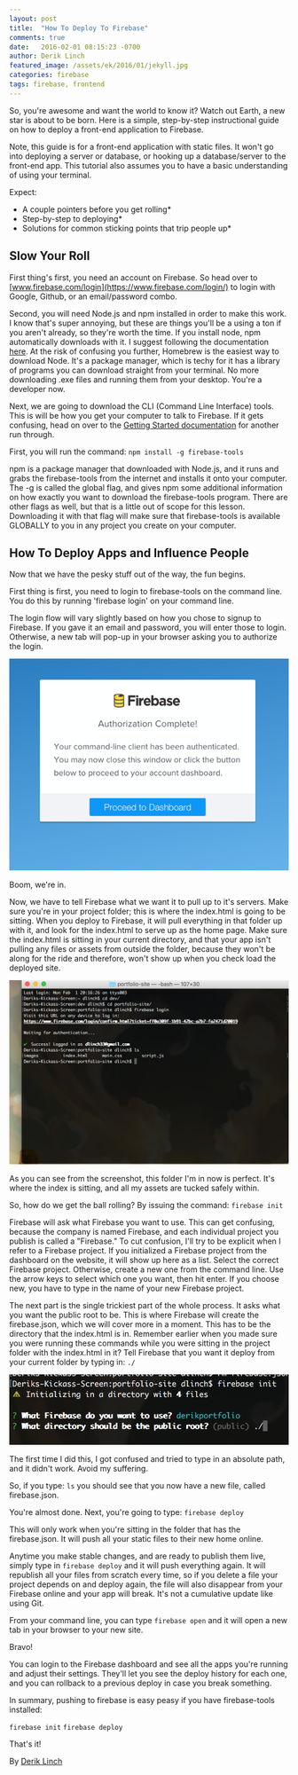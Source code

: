 ```yaml
---
layout: post
title:  "How To Deploy To Firebase"
comments: true
date:   2016-02-01 08:15:23 -0700
author: Derik Linch
featured_image: /assets/ek/2016/01/jekyll.jpg
categories: firebase
tags: firebase, frontend
---
```


So, you're awesome and want the world to know it? Watch out Earth, a new star is about to be born.
Here is a simple, step-by-step instructional guide on how to deploy a front-end application to Firebase.

Note, this guide is for a front-end application with static files. It won't go into deploying a server or database, or hooking up a database/server to the front-end app. This tutorial also assumes you to have a basic understanding of using your terminal.

Expect:
* A couple pointers before you get rolling*
* Step-by-step to deploying*
* Solutions for common sticking points that trip people up*

## Slow Your Roll
  First thing's first, you need an account on Firebase. So head over to [www.firebase.com/login](https://www.firebase.com/login/) to login with Google, Github, or an email/password combo.

  Second, you will need Node.js and npm installed in order to make this work. I know that's super annoying, but these are things you'll be a using a ton if you aren't already, so they're worth the time. If you install node, npm automatically downloads with it. I suggest following the documentation [here](https://nodejs.org/en/download/package-manager/#osx). At the risk of confusing you further, Homebrew is the easiest way to download Node. It's a package manager, which is techy for it has a library of programs you can download straight from your terminal. No more downloading .exe files and running them from your desktop. You're a developer now.

  Next, we are going to download the CLI (Command Line Interface) tools. This is will be how you get your computer to talk to Firebase. If it gets confusing, head on over to the [Getting Started documentation](https://www.firebase.com/docs/hosting/guide/deploying.html) for another run through.

  First, you will run the command:  `npm install -g firebase-tools`

  npm is a package manager that downloaded with Node.js, and it runs and grabs the firebase-tools from the internet and installs it onto your computer. The -g is called the global flag, and gives npm some additional information on how exactly you want to download the firebase-tools program. There are other flags as well, but that is a little out of scope for this lesson. Downloading it with that flag will make sure that firebase-tools is available GLOBALLY to you in any project you create on your computer.

## How To Deploy Apps and Influence People
  Now that we have the pesky stuff out of the way, the fun begins.

  First thing is first, you need to login to firebase-tools on the command line. You do this by running 'firebase login' on your command line.

  The login flow will vary slightly based on how you chose to signup to Firebase. If you gave it an email and password, you will enter those to login. Otherwise, a new tab will pop-up in your browser asking you to authorize the login.


  ![Firebase Authorization Complete](/assets/dl/2016/02/authorized.png)

  Boom, we're in.

  Now, we have to tell Firebase what we want it to pull up to it's servers. Make sure you're in your project folder; this is where the index.html is going to be sitting. When you deploy to Firebase, it will pull everything in that folder up with it, and look for the index.html to serve up as the home page. Make sure the index.html is sitting in your current directory, and that your app isn't pulling any files or assets from outside the folder, because they won't be along for the ride and therefore, won't show up when you check load the deployed site.

  ![Current Directory](/assets/dl/2016/02/files.png)

  As you can see from the screenshot, this folder I'm in now is perfect. It's where the index is sitting, and all my assets are tucked safely within.

  So, how do we get the ball rolling? By issuing the command:  `firebase init`

  Firebase will ask what Firebase you want to use. This can get confusing, because the company is named Firebase, and each individual project you publish is called a "Firebase." To cut confusion, I'll try to be explicit when I refer to a Firebase project. If you initialized a Firebase project from the dashboard on the website, it will show up here as a list. Select the correct Firebase project. Otherwise, create a new one from the command line. Use the arrow keys to select which one you want, then hit enter. If you choose new, you have to type in the name of your new Firebase project.

  The next part is the single trickiest part of the whole process. It asks what you want the public root to be. This is where Firebase will create the firebase.json, which we will cover more in a moment. This has to be the directory that the index.html is in. Remember earlier when you made sure you were running these commands while you were sitting in the project folder with the index.html in it? Tell Firebase that you want it deploy from your current folder by typing in:  `./`

  ![Public Folder Relative Path](/assets/dl/2016/02/root.png)

  The first time I did this, I got confused and tried to type in an absolute path, and it didn't work. Avoid my suffering.

  So, if you type:  `ls`   you should see that you now have a new file, called firebase.json.

  You're almost done. Next, you're going to type: `firebase deploy`

  This will only work when you're sitting in the folder that has the firebase.json. It will push all your static files to their new home online.

  Anytime you make stable changes, and are ready to publish them live, simply type in `firebase deploy` and it will push everything again. It will republish all your files from scratch every time, so if you delete a file your project depends on and deploy again, the file will also disappear from your Firebase online and your app will break. It's not a cumulative update like using Git.

  From your command line, you can type `firebase open` and it will open a new tab in your browser to your new site.

  Bravo!

  You can login to the Firebase dashboard and see all the apps you're running and adjust their settings. They'll let you see the deploy history for each one, and you can rollback to a previous deploy in case you break something.

  In summary, pushing to firebase is easy peasy if you have firebase-tools installed:

  `firebase init`
  `firebase deploy`

  That's it!

  By [Derik Linch](https://github.com/dlinch)
